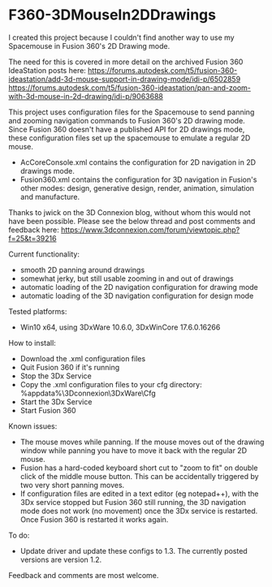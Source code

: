 # F360-3DMouseIn2DDrawings

I created this project because I couldn't find another way to use my Spacemouse in Fusion 360's 2D Drawing mode.

The need for this is covered in more detail on the archived Fusion 360 IdeaStation posts here:
https://forums.autodesk.com/t5/fusion-360-ideastation/add-3d-mouse-support-in-drawing-mode/idi-p/6502859
https://forums.autodesk.com/t5/fusion-360-ideastation/pan-and-zoom-with-3d-mouse-in-2d-drawing/idi-p/9063688

This project uses configuration files for the Spacemouse to send panning and zooming navigation commands to Fusion 360's 2D drawing mode. Since Fusion 360 doesn't have a published API for 2D drawings mode, these configuration files set up the spacemouse to emulate a regular 2D mouse.
- AcCoreConsole.xml contains the configuration for 2D navigation in 2D drawings mode.
- Fusion360.xml contains the configuration for 3D navigation in Fusion's other modes: design, generative design, render, animation, simulation and manufacture. 

Thanks to jwick on the 3D Connexion blog, without whom this would not have been possible. Please see the below thread and post comments and feedback here:
https://www.3dconnexion.com/forum/viewtopic.php?f=25&t=39216

Current functionality:
- smooth 2D panning around drawings
- somewhat jerky, but still usable zooming in and out of drawings
- automatic loading of the 2D navigation configuration for drawing mode
- automatic loading of the 3D navigation configuration for design mode

Tested platforms:
- Win10 x64, using 3DxWare 10.6.0, 3DxWinCore 17.6.0.16266

How to install:
- Download the .xml configuration files
- Quit Fusion 360 if it's running
- Stop the 3Dx Service
- Copy the .xml configuration files to your cfg directory: %appdata%\3Dconnexion\3DxWare\Cfg
- Start the 3Dx Service
- Start Fusion 360

Known issues:
- The mouse moves while panning. If the mouse moves out of the drawing window while panning you have to move it back with the regular 2D mouse.
- Fusion has a hard-coded keyboard short cut to "zoom to fit" on double click of the middle mouse button. This can be accidentally triggered by two very short panning moves.
- If configuration files are edited in a text editor (eg notepad++), with the 3Dx service stopped but Fusion 360 still running, the 3D navigation mode does not work (no movement) once the 3Dx service is restarted. Once Fusion 360 is restarted it works again.

To do:
- Update driver and update these configs to 1.3. The currently posted versions are version 1.2.

Feedback and comments are most welcome.
